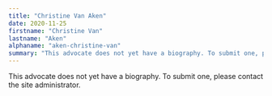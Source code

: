 ```yaml
---
title: "Christine Van Aken"
date: 2020-11-25
firstname: "Christine Van"
lastname: "Aken"
alphaname: "aken-christine-van"
summary: "This advocate does not yet have a biography. To submit one, please contact the site administrator."
---
```

This advocate does not yet have a biography. To submit one, please contact the site administrator.

